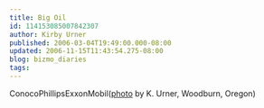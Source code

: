 ```yaml
---
title: Big Oil
id: 114153085007842307
author: Kirby Urner
published: 2006-03-04T19:49:00.000-08:00
updated: 2006-11-15T11:43:54.275-08:00
blog: bizmo_diaries
tags: 
---
```


[](http://photos1.blogger.com/blogger/1134/545/1600/oilgiant.0.jpg)ConocoPhillipsExxonMobil([photo](http://worldgame.blogspot.com/2006/03/sao-spring-conference-2006.html) by K. Urner, Woodburn, Oregon)
